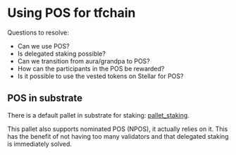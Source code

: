 # Using POS for tfchain

Questions to resolve:

- Can we use POS?
- Is delegated staking possible?
- Can we transition from aura/grandpa to POS?
- How can the participants in the POS be rewarded?
- Is it possible to use the vested tokens on Stellar for POS?

## POS in substrate

There is a default pallet in substrate for staking: [pallet_staking](https://paritytech.github.io/substrate/master/pallet_staking/index.html).

This pallet also supports nominated POS (NPOS), it actually relies on it. This has the benefit of not having too many validators and that delegated staking is immediately solved.

